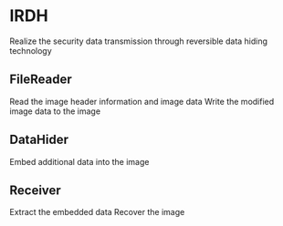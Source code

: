 # IRDH
 Realize the security data transmission through reversible data hiding technology

## FileReader
Read the image header information and image data
Write the modified image data to the image

## DataHider
Embed additional data into the image

## Receiver
Extract the embedded data
Recover the image